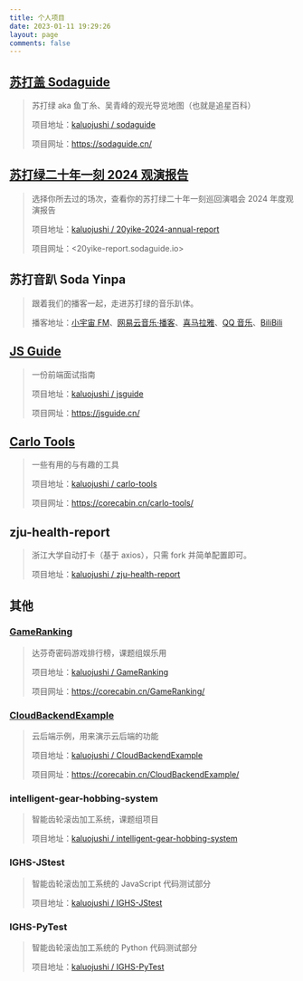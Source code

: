 ```yaml
---
title: 个人项目
date: 2023-01-11 19:29:26
layout: page
comments: false
---
```


## [苏打盖 Sodaguide](https://sodaguide.cn/)

> 苏打绿 aka 鱼丁糸、吴青峰的观光导览地图（也就是追星百科）
> 
> 项目地址：[kaluojushi / sodaguide](https://github.com/kaluojushi/sodaguide)
> 
> 项目网址：<https://sodaguide.cn/>

## [苏打绿二十年一刻 2024 观演报告]()

> 选择你所去过的场次，查看你的苏打绿二十年一刻巡回演唱会 2024 年度观演报告
> 
> 项目地址：[kaluojushi / 20yike-2024-annual-report
](https://github.com/kaluojushi/20yike-2024-annual-report)
> 
> 项目网址：<20yike-report.sodaguide.io>

## 苏打音趴 Soda Yinpa

> 跟着我们的播客一起，走进苏打绿的音乐趴体。
> 
> 播客地址：[小宇宙 FM](https://www.xyzfm.link/ntufw)、[网易云音乐·播客](https://y.music.163.com/m/radio?app_version=9.0.10&id=1005427596&userid=6203371&dlt=0846)、[喜马拉雅](https://m.ximalaya.com/selfshare/albumnew/82001242?commandShareId=68a6aea100e0f63fce133eaeaf29be0b&shareTime=1717216421996&shareLevel=1&uid=250911018&srcType=6&subType=7&srcId=82001242)、[QQ 音乐](https://c6.y.qq.com/base/fcgi-bin/u?__=1q5kBCPft5mh)、[BiliBili](https://b23.tv/2EaylBh)

## [JS Guide](https://jsguide.cn/)

> 一份前端面试指南
>
> 项目地址：[kaluojushi / jsguide](https://github.com/kaluojushi/jsguide)
> 
> 项目网址：<https://jsguide.cn/>

## [Carlo Tools](https://corecabin.cn/carlo-tools/)

> 一些有用的与有趣的工具
>
> 项目地址：[kaluojushi / carlo-tools](https://github.com/kaluojushi/carlo-tools)
> 
> 项目网址：<https://corecabin.cn/carlo-tools/>

## zju-health-report

> 浙江大学自动打卡（基于 axios），只需 fork 并简单配置即可。
>
> 项目地址：[kaluojushi / zju-health-report](https://github.com/kaluojushi/zju-health-report)

## 其他

### [GameRanking](https://corecabin.cn/GameRanking/)

> 达芬奇密码游戏排行榜，课题组娱乐用
> 
> 项目地址：[kaluojushi / GameRanking](https://github.com/kaluojushi/GameRanking)
> 
> 项目网址：<https://corecabin.cn/GameRanking/>

### [CloudBackendExample](https://corecabin.cn/CloudBackendExample/)

> 云后端示例，用来演示云后端的功能
> 
> 项目地址：[kaluojushi / CloudBackendExample](https://github.com/kaluojushi/CloudBackendExample)
> 
> 项目网址：<https://corecabin.cn/CloudBackendExample/>

### intelligent-gear-hobbing-system

> 智能齿轮滚齿加工系统，课题组项目
> 
> 项目地址：[kaluojushi / intelligent-gear-hobbing-system](https://github.com/kaluojushi/intelligent-gear-hobbing-system)

### IGHS-JStest

> 智能齿轮滚齿加工系统的 JavaScript 代码测试部分
> 
> 项目地址：[kaluojushi / IGHS-JStest](https://github.com/kaluojushi/IGHS-JStest)

### IGHS-PyTest

> 智能齿轮滚齿加工系统的 Python 代码测试部分
> 
> 项目地址：[kaluojushi / IGHS-PyTest](https://github.com/kaluojushi/IGHS-PyTest)
